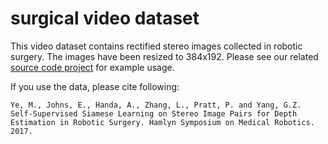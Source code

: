 # surgical video dataset
This video dataset contains rectified stereo images collected in robotic surgery. The images have been resized to 384x192. Please see our related [source code project](https://github.com/magnumye/disp_est_net) for example usage.

If you use the data, please cite following:

```
Ye, M., Johns, E., Handa, A., Zhang, L., Pratt, P. and Yang, G.Z. 
Self-Supervised Siamese Learning on Stereo Image Pairs for Depth 
Estimation in Robotic Surgery. Hamlyn Symposium on Medical Robotics. 2017.
```




